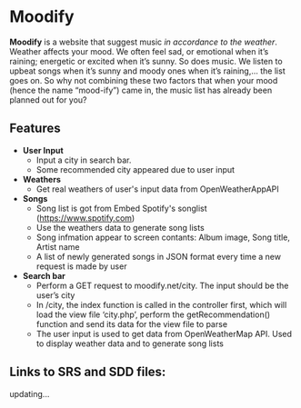 # Moodify
**Moodify** is a website that suggest music *in  accordance to the weather*. Weather affects your mood. We often feel sad, or emotional when it’s raining; energetic or excited when it’s sunny. So does music. We listen to upbeat songs when it’s sunny and moody ones when it’s raining,... the list goes on. So why not combining these two factors that when your mood (hence the name “mood-ify”) came in, the music list has already been planned out for you?
## Features
- **User Input**
    -  Input a city in search bar.
    -  Some recommended city appeared due to user input
- **Weathers**
    -  Get real weathers of user's input data from OpenWeatherAppAPI
- **Songs**
    - Song list is got from Embed Spotify's songlist (https://www.spotify.com)
    - Use the weathers data to generate song lists
    - Song infmation appear to screen contants: Album image, Song title, Artist name
    - A list of newly generated songs in JSON format every time a new request is made by user
- **Search bar**
    - Perform a GET request to moodify.net/city. The input should be the user’s city
    -  In /city, the index function is called in the controller first, which will load the view file ‘city.php’, perform the getRecommendation() function and send its data for the view file to parse
    -  The user input is used to get data from OpenWeatherMap API. Used to display weather data and to generate song lists

## Links to SRS and SDD files:
updating...
    
